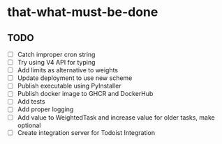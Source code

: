 # that-what-must-be-done

## TODO

- [ ] Catch improper cron string
- [ ] Try using V4 API for typing
- [ ] Add limits as alternative to weights
- [ ] Update deployment to use new scheme
- [ ] Publish executable using PyInstaller
- [ ] Publish docker image to GHCR and DockerHub
- [ ] Add tests
- [ ] Add proper logging
- [ ] Add value to WeightedTask and increase value for older tasks, make optional
- [ ] Create integration server for Todoist Integration
